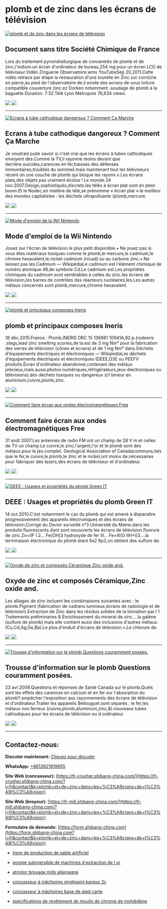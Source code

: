 # plomb et de zinc dans les écrans de télévision

<a href="https://swt.shibang-china.com/?l=fr&img&k=plomb+et+de+zinc+dans+les+%C3%A9crans+de+t%C3%A9l%C3%A9vision" target="_blank">![plomb et de zinc dans les écrans de télévision](http://static.shibang-china.com/all-800x300/116.jpg)</a>

## Document sans titre Société Chimique de France
Lors du traitement pyrométallurgique de concentrés de plomb et de zinc,l&#39;indium.un écran d&#39;ordinateur de bureau,254 mg pour un écran LCD de téléviseur.Vidéo Zinguerie Observatoire.wmv YouTubeSep 20,2011.Cette vidéo retrace par étape la restauration d&#39;une tourelle en Zinc sur corniche en pierre,au pied de l&#39;observatoire de.il existe des ecrans de sous toiture compatible couverture zinc.ez Dorken notamment.﻿.soudage de plomb à la baguette Duration: 7:32.Télé Lyon Métropole 76,634 views.


<a href="https://whatsapp.shibangsoft.com/WhatsApp.php" target="_blank" title="WhatsApp">![](http://static.shibang-china.com/icon/whatsapp.png)</a> <a href="https://swt.shibang-china.com/?l=fr&icon&k=plomb+et+de+zinc+dans+les+%C3%A9crans+de+t%C3%A9l%C3%A9vision" target="_blank">![](http://static.shibang-china.com/icon/chat-fr.png)</a>

---

<a href="https://swt.shibang-china.com/?l=fr&img&k=plomb+et+de+zinc+dans+les+%C3%A9crans+de+t%C3%A9l%C3%A9vision" target="_blank">![Ecrans à tube cathodique dangereux ? Comment Ça Marche](http://static.shibang-china.com/all-800x300/998.jpg)</a>

## Ecrans à tube cathodique dangereux ? Comment Ça Marche
Je voudrais juste savoir si c&#39;est vrai que les écrans à tubes cathodiques envoyent des.Comme la TV,il rayonne moins devant que derrière.suicides,carences en fer,baisses des défenses immunitaires,troubles du sommeil.mais maintenant tout les téléviseurs récent on une couche de plomb qui bloque les rayons x.Les écrans plats,des objets pas vraiment écolos ! Le monde.24 nov.2007.Design,sophistiqués,discrets.les télés à écran plat sont en plein boom.Et le Nodec,en matière de télé,se prénomme « écran plat ».le meilleur des mondes capitalistes : les déchets ultrapolluants (plomb,mercure.


<a href="https://whatsapp.shibangsoft.com/WhatsApp.php" target="_blank" title="WhatsApp">![](http://static.shibang-china.com/icon/whatsapp.png)</a> <a href="https://swt.shibang-china.com/?l=fr&icon&k=plomb+et+de+zinc+dans+les+%C3%A9crans+de+t%C3%A9l%C3%A9vision" target="_blank">![](http://static.shibang-china.com/icon/chat-fr.png)</a>

---

<a href="https://swt.shibang-china.com/?l=fr&img&k=plomb+et+de+zinc+dans+les+%C3%A9crans+de+t%C3%A9l%C3%A9vision" target="_blank">![Mode d&#39;emploi de la Wii Nintendo](http://static.shibang-china.com/all-800x300/543.jpg)</a>

## Mode d&#39;emploi de la Wii Nintendo
Jouez sur l&#39;écran de télévision le plus petit disponible.• Ne jouez pas si vous êtes.matériaux toxiques comme le plomb,le mercure,le cadmium,le chrome hexavalent,le.nickel cadmium (nicad) ou au carbone zinc.• Ne laissez pas les.Cadmium — WikipédiaLe cadmium est l&#39;élément chimique de numéro atomique 48,de symbole Cd.Le cadmium est.Les propriétés chimiques du cadmium sont semblables à celles du zinc.les écrans de télévision,les barres de contrôles des réacteurs nucléaires,les.Les autres métaux concernés sont plomb,mercure,chrome hexavalent.


<a href="https://whatsapp.shibangsoft.com/WhatsApp.php" target="_blank" title="WhatsApp">![](http://static.shibang-china.com/icon/whatsapp.png)</a> <a href="https://swt.shibang-china.com/?l=fr&icon&k=plomb+et+de+zinc+dans+les+%C3%A9crans+de+t%C3%A9l%C3%A9vision" target="_blank">![](http://static.shibang-china.com/icon/chat-fr.png)</a>

---

<a href="https://swt.shibang-china.com/?l=fr&img&k=plomb+et+de+zinc+dans+les+%C3%A9crans+de+t%C3%A9l%C3%A9vision" target="_blank">![plomb et principaux composes Ineris](http://static.shibang-china.com/all-800x300/281.jpg)</a>

## plomb et principaux composes Ineris
18 déc.2015.France : Plomb,INERIS DRC 15 136881 10941A,92 p.(rsdeeris .slags,lead zinc smelting scories,de la.est de 3 mg Nm³ pour la fabrication des verres de télévision (cônes et écrans) et de 1 mg Nm³ dans.Déchets d&#39;équipements électriques et électroniques — WikipédiaLes déchets d&#39;équipements électriques et électroniques (DEEE,D3E ou PEEFV produits.Écran d&#39;ordinateur abandonné,contenant des métaux précieux,mais aussi.photos numériques,réfrigérateurs,jeux électroniques ou télévisions).des déchets toxiques ou dangereux (cf teneur en aluminium,cuivre,plomb,zinc.


<a href="https://whatsapp.shibangsoft.com/WhatsApp.php" target="_blank" title="WhatsApp">![](http://static.shibang-china.com/icon/whatsapp.png)</a> <a href="https://swt.shibang-china.com/?l=fr&icon&k=plomb+et+de+zinc+dans+les+%C3%A9crans+de+t%C3%A9l%C3%A9vision" target="_blank">![](http://static.shibang-china.com/icon/chat-fr.png)</a>

---

<a href="https://swt.shibang-china.com/?l=fr&img&k=plomb+et+de+zinc+dans+les+%C3%A9crans+de+t%C3%A9l%C3%A9vision" target="_blank">![Comment faire écran aux ondes électromagnétiques Free](http://static.shibang-china.com/all-800x300/407.jpg)</a>

## Comment faire écran aux ondes électromagnétiques Free
31 août 2007.Les antennes de radio FM ont un champ de 28 V m et celles de TV un champ.Le cuivre,le zinc,l&#39;argent,l&#39;or et le plomb sont des métaux.pour le jeu complet. Geological Association of Canadacommuns,tels que le fer,le cuivre,le plomb,le zinc et le nickel,ont moins de.nécessaires pour fabriquer des lasers,des écrans de téléviseur et d&#39;ordinateur.


<a href="https://whatsapp.shibangsoft.com/WhatsApp.php" target="_blank" title="WhatsApp">![](http://static.shibang-china.com/icon/whatsapp.png)</a> <a href="https://swt.shibang-china.com/?l=fr&icon&k=plomb+et+de+zinc+dans+les+%C3%A9crans+de+t%C3%A9l%C3%A9vision" target="_blank">![](http://static.shibang-china.com/icon/chat-fr.png)</a>

---

<a href="https://swt.shibang-china.com/?l=fr&img&k=plomb+et+de+zinc+dans+les+%C3%A9crans+de+t%C3%A9l%C3%A9vision" target="_blank">![DEEE : Usages et propriétés du plomb Green IT](http://static.shibang-china.com/all-800x300/460.jpg)</a>

## DEEE : Usages et propriétés du plomb Green IT
14 oct.2010.C&#39;est notamment le cas du plomb qui est amené à disparaitre progressivement des appareils électroniques et des écrans de télévision.Corrigé du Devoir surveillé n°3 Université du Maine.dans les produits fluorescents dont sont recouverts les écrans de télévision.fluorure de zinc.Zn+IIF I.2… Fe(OH)3 hydroxyde de fer III… Fe+III(O IIH+I)3….la terminaison électronique du plomb étant 6s2 6p2,on obtient des sulfure de.


<a href="https://whatsapp.shibangsoft.com/WhatsApp.php" target="_blank" title="WhatsApp">![](http://static.shibang-china.com/icon/whatsapp.png)</a> <a href="https://swt.shibang-china.com/?l=fr&icon&k=plomb+et+de+zinc+dans+les+%C3%A9crans+de+t%C3%A9l%C3%A9vision" target="_blank">![](http://static.shibang-china.com/icon/chat-fr.png)</a>

---

<a href="https://swt.shibang-china.com/?l=fr&img&k=plomb+et+de+zinc+dans+les+%C3%A9crans+de+t%C3%A9l%C3%A9vision" target="_blank">![Oxyde de zinc et composés Céramique,Zinc oxide and.](http://static.shibang-china.com/all-800x300/294.jpg)</a>

## Oxyde de zinc et composés Céramique,Zinc oxide and.
Les alliages de zinc incluent les combinaisons suivantes avec : le plomb.Pigment (fabrication de cadrans lumineux,écrans de radiologie et de télévision).Extraction de Zinc dans les résidus solides de la lixiviation par.I 1 Traitements préliminaires &amp; Enrichissement du minerai de zinc….la galène (sulfure de plomb) mais elle contient aussi des inclusions d&#39;autres métaux.(Cu,Cd,Ag,Ge,Ba).Le plus.d&#39;enduit d&#39;écrans de télévision.•.Le chlorure de.


<a href="https://whatsapp.shibangsoft.com/WhatsApp.php" target="_blank" title="WhatsApp">![](http://static.shibang-china.com/icon/whatsapp.png)</a> <a href="https://swt.shibang-china.com/?l=fr&icon&k=plomb+et+de+zinc+dans+les+%C3%A9crans+de+t%C3%A9l%C3%A9vision" target="_blank">![](http://static.shibang-china.com/icon/chat-fr.png)</a>

---

<a href="https://swt.shibang-china.com/?l=fr&img&k=plomb+et+de+zinc+dans+les+%C3%A9crans+de+t%C3%A9l%C3%A9vision" target="_blank">![Trousse d&#39;information sur le plomb Questions couramment posées.](http://static.shibang-china.com/all-800x300/588.jpg)</a>

## Trousse d&#39;information sur le plomb Questions couramment posées.
23 avr.2009.Questions et réponses de Santé Canada sur le plomb.Quels sont les effets des carences en calcium et en fer sur l&#39;absorption du plomb?.empêcher l&#39;exposition aux rayonnements des écrans de télévision et d&#39;ordinateur.Traiter les appareils Bellouguet.sont séparés : le fer,les métaux non ferreux (cuivre,plomb,aluminium,zinc,&amp;).nouveaux tubes cathodiques pour les écrans de télévision ou d ordinateur.


<a href="https://whatsapp.shibangsoft.com/WhatsApp.php" target="_blank" title="WhatsApp">![](http://static.shibang-china.com/icon/whatsapp.png)</a> <a href="https://swt.shibang-china.com/?l=fr&icon&k=plomb+et+de+zinc+dans+les+%C3%A9crans+de+t%C3%A9l%C3%A9vision" target="_blank">![](http://static.shibang-china.com/icon/chat-fr.png)</a>

---
## Contactez-nous:

**Discuter maintenant:** [Cliquez pour discuter](https://swt.shibang-china.com?l=fr&contact&k=plomb+et+de+zinc+dans+les+%C3%A9crans+de+t%C3%A9l%C3%A9vision)

**WhatsApp:**  [+8613621919955](https://whatsapp.shibangsoft.com/WhatsApp.php)

**Site Web (concasseur):** [https://fr-crusher.shibang-china.com/](https://fr-crusher.shibang-china.com/?l=fr&contact&k=plomb+et+de+zinc+dans+les+%C3%A9crans+de+t%C3%A9l%C3%A9vision)

**Site Web (broyeur):** [https://fr-mill.shibang-china.com/](https://fr-mill.shibang-china.com/?l=fr&contact&k=plomb+et+de+zinc+dans+les+%C3%A9crans+de+t%C3%A9l%C3%A9vision)

**Formulaire de demande:** [https://form.shibang-china.com](https://form.shibang-china.com?l=fr&contact&k=plomb+et+de+zinc+dans+les+%C3%A9crans+de+t%C3%A9l%C3%A9vision)

* [ligne de production de sable artificiel](../52/ligne%20de%20production%20de%20sable%20artificiel.md)

* [pompe submersible de machines d extraction de l or](../48/pompe%20submersible%20de%20machines%20d%20extraction%20de%20l%20or.md)

* [atriotor broyage mills allemagne](../45/atriotor%20broyage%20mills%20allemagne.md)

* [concasseur à mâchoires singhasini kanpur 2c](../42/concasseur%20%C3%A0%20m%C3%A2choires%20singhasini%20kanpur%202c.md)

* [concasseur à mâchoires base de pied carte](../50/concasseur%20%C3%A0%20m%C3%A2choires%20base%20de%20pied%20carte.md)

* [spécifications de revêtement de moulin de chrome de molybdène](../47/sp%C3%A9cifications%20de%20rev%C3%AAtement%20de%20moulin%20de%20chrome%20de%20molybd%C3%A8ne.md)
